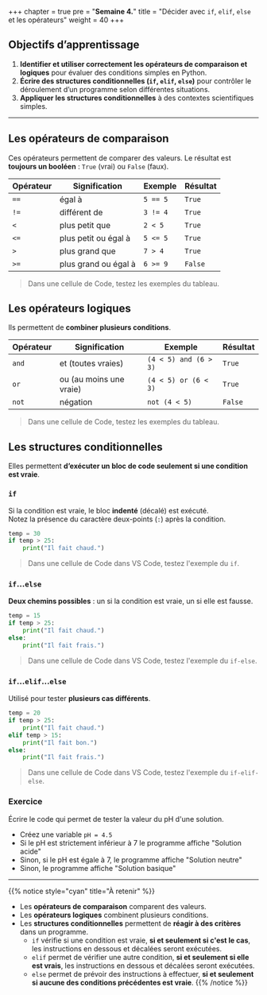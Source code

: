 +++
chapter = true
pre = "<b>Semaine 4.</b>"
title = "Décider avec `if`, `elif`, `else` et les opérateurs"
weight = 40
+++


## Objectifs d’apprentissage

1. **Identifier et utiliser correctement les opérateurs de comparaison et logiques** pour évaluer des conditions simples en Python.
2. **Écrire des structures conditionnelles (`if`, `elif`, `else`)** pour contrôler le déroulement d’un programme selon différentes situations.
3. **Appliquer les structures conditionnelles** à des contextes scientifiques simples.
---


## Les opérateurs de comparaison

Ces opérateurs permettent de comparer des valeurs. Le résultat est **toujours un booléen** : `True` (vrai) ou `False` (faux).

| Opérateur | Signification        | Exemple  | Résultat |
| --------- | -------------------- | -------- | -------- |
| `==`      | égal à               | `5 == 5` | `True`   |
| `!=`      | différent de         | `3 != 4` | `True`   |
| `<`       | plus petit que       | `2 < 5`  | `True`   |
| `<=`      | plus petit ou égal à | `5 <= 5` | `True`   |
| `>`       | plus grand que       | `7 > 4`  | `True`   |
| `>=`      | plus grand ou égal à | `6 >= 9` | `False`  |

> Dans une cellule de Code, testez les exemples du tableau.


## Les opérateurs logiques

Ils permettent de **combiner plusieurs conditions**.

| Opérateur | Signification            | Exemple               | Résultat |
| --------- | ------------------------ | --------------------- | -------- |
| `and`     | et (toutes vraies)       | `(4 < 5) and (6 > 3)` | `True`   |
| `or`      | ou (au moins une vraie)  | `(4 < 5) or (6 < 3)`  | `True`   |
| `not`     | négation                 | `not (4 < 5)`         | `False`  |

> Dans une cellule de Code, testez les exemples du tableau.

## Les structures conditionnelles

Elles permettent **d’exécuter un bloc de code seulement si une condition est vraie**.


### `if`

Si la condition est vraie, le bloc **indenté** (décalé) est exécuté.  
Notez la présence du caractère deux-points (`:`) après la condition.

```python
temp = 30
if temp > 25:
    print("Il fait chaud.")
```

> Dans une cellule de Code dans VS Code, testez l'exemple du `if`.

### `if`…`else`

**Deux chemins possibles** : un si la condition est vraie, un si elle est fausse.

```python
temp = 15
if temp > 25:
    print("Il fait chaud.")
else:
    print("Il fait frais.")
```

> Dans une cellule de Code dans VS Code, testez l'exemple du `if-else`.

### `if`…`elif`…`else`

Utilisé pour tester **plusieurs cas différents**.

```python
temp = 20
if temp > 25:
    print("Il fait chaud.")
elif temp > 15:
    print("Il fait bon.")
else:
    print("Il fait frais.")
```

> Dans une cellule de Code dans VS Code, testez l'exemple du `if-elif-else`.

### Exercice 

Écrire le code qui permet de tester la valeur du pH d'une solution.
- Créez une variable `pH = 4.5`
- Si le pH est strictement inférieur à 7 le programme affiche "Solution acide"
- Sinon, si le pH est égale à 7, le programme affiche "Solution neutre"
- Sinon, le programme affiche "Solution basique"


---

{{% notice style="cyan" title="À retenir" %}}
* Les **opérateurs de comparaison** comparent des valeurs.
* Les **opérateurs logiques** combinent plusieurs conditions.
* Les **structures conditionnelles** permettent de **réagir à des critères** dans un programme.
	* `if` vérifie si une condition est vraie, **si et seulement si c'est le cas**, les instructions en dessous et décalées seront exécutées.
	* `elif` permet de vérifier une autre condition, **si et seulement si elle est vrais**, les instructions en dessous et décalées seront exécutées.
	* `else` permet de prévoir des instructions à effectuer, **si et seulement si aucune des conditions précédentes est vraie**.
{{% /notice %}}
